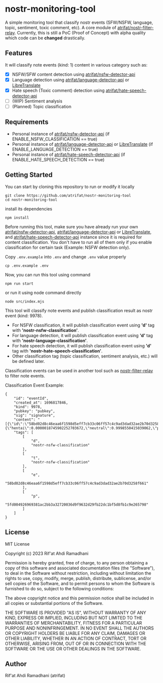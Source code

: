 # nostr-monitoring-tool

A simple monitoring tool that classify nostr events (SFW/NSFW, language, topic, sentiment, toxic comment, etc). A core module of [atrifat/nostr-filter-relay](https://github.com/atrifat/nostr-filter-relay). Currently, this is still a PoC (Proof of Concept) with alpha quality which code can be **changed** drastically.

## Features

It will classify note events (kind: 1) content in various category such as:

- [x] NSFW/SFW content detection using [atrifat/nsfw-detector-api](https://github.com/atrifat/nsfw-detector-api)
- [x] Language detection using [atrifat/language-detector-api](https://github.com/atrifat/language-detector-api) or [LibreTranslate](https://github.com/LibreTranslate/LibreTranslate)
- [x] Hate speech (Toxic comment) detection using [atrifat/hate-speech-detector-api](https://github.com/atrifat/hate-speech-detector-api)
- [ ] (WIP) Sentiment analysis
- [ ] (Planned) Topic classification

## Requirements

- Personal instance of [atrifat/nsfw-detector-api](https://github.com/atrifat/nsfw-detector-api) (if ENABLE_NSFW_CLASSIFICATION == true)
- Personal instance of [atrifat/language-detector-api](https://github.com/atrifat/language-detector-api) or [LibreTranslate](https://github.com/LibreTranslate/LibreTranslate) (if ENABLE_LANGUAGE_DETECTION == true)
- Personal instance of [atrifat/hate-speech-detector-api](https://github.com/atrifat/hate-speech-detector-api) (if ENABLE_HATE_SPEECH_DETECTION == true)

## Getting Started

You can start by cloning this repository to run or modify it locally

```
git clone https://github.com/atrifat/nostr-monitoring-tool
cd nostr-monitoring-tool
```

install its dependencies

```
npm install
```

Before running this tool, make sure you have already run your own [atrifat/nsfw-detector-api](https://github.com/atrifat/nsfw-detector-api), [atrifat/language-detector-api](https://github.com/atrifat/language-detector-api) or [LibreTranslate](https://github.com/LibreTranslate/LibreTranslate), and [atrifat/hate-speech-detector-api](https://github.com/atrifat/hate-speech-detector-api) instance since it is required for content classification. You don't have to run all of them only if you enable classification for certain task (Example: NSFW detection only).

Copy `.env.example` into `.env` and change `.env` value properly

```
cp .env.example .env
```

Now, you can run this tool using command

```
npm run start
```

or run it using node command directly

```
node src/index.mjs
```

This tool will classify note events and publish classification result as nostr event (kind: 9978).
- For NSFW classification, it will publish classification event using **'d'** tag with **'nostr-nsfw-classification'**.
- For language detection, it will publish classification event using **'d'** tag with **'nostr-language-classification'**.
- For hate speech detection, it will publish classification event using **'d'** tag with **'nostr-hate-speech-classification'**.
- Other classification tag (topic classification, sentiment analysis, etc.) will be defined later.

Classification events can be used in another tool such as [nostr-filter-relay](https://github.com/atrifat/nostr-filter-relay) to filter note events.

Classification Event Example:

```
{
    "id": "eventId",
    "created_at": 1696817846,
    "kind": 9978,
    "pubkey": "pubkey",
    "sig": "signature",
    "content": "[{\"id\":\"58bd02d8c46eaa6f1598d5eff7cb33c06ff57c4c9ad3dad32ae2b70d3258f661\",\"author\":\"5fd004926969381ac2bb3a32720036d9f9632d29fb22dc1bf5d8fb1c9e265798\",\"is_activitypub_user\":false,\"has_content_warning\":false,\"has_nsfw_hashtag\":false,\"probably_nsfw\":false,\"high_probably_nsfw\":false,\"responsible_nsfw\":true,\"data\":{\"hentai\":0.0000018745902252703672,\"neutral\":0.9998550415039062,\"pornography\":0.0000746770019759424,\"sexy\":0.00006828152254456654,\"predictedLabel\":\"neutral\"},\"url\":\"https://image.nostr.build/b54386359e8ae33e261f29802ae690afc11f93096d9366c3317dd619f5d55c4a.jpg\"}]",
    "tags": [
        [
            "d",
            "nostr-nsfw-classification"
        ],
        [
            "t",
            "nostr-nsfw-classification"
        ],
        [
            "e",
            "58bd02d8c46eaa6f1598d5eff7cb33c06ff57c4c9ad3dad32ae2b70d3258f661"
        ],
        [
            "p",
            "5fd004926969381ac2bb3a32720036d9f9632d29fb22dc1bf5d8fb1c9e265798"
        ]
    ]
}
```

## License

MIT License

Copyright (c) 2023 Rif'at Ahdi Ramadhani

Permission is hereby granted, free of charge, to any person obtaining a copy
of this software and associated documentation files (the "Software"), to deal
in the Software without restriction, including without limitation the rights
to use, copy, modify, merge, publish, distribute, sublicense, and/or sell
copies of the Software, and to permit persons to whom the Software is
furnished to do so, subject to the following conditions:

The above copyright notice and this permission notice shall be included in all
copies or substantial portions of the Software.

THE SOFTWARE IS PROVIDED "AS IS", WITHOUT WARRANTY OF ANY KIND, EXPRESS OR
IMPLIED, INCLUDING BUT NOT LIMITED TO THE WARRANTIES OF MERCHANTABILITY,
FITNESS FOR A PARTICULAR PURPOSE AND NONINFRINGEMENT. IN NO EVENT SHALL THE
AUTHORS OR COPYRIGHT HOLDERS BE LIABLE FOR ANY CLAIM, DAMAGES OR OTHER
LIABILITY, WHETHER IN AN ACTION OF CONTRACT, TORT OR OTHERWISE, ARISING FROM,
OUT OF OR IN CONNECTION WITH THE SOFTWARE OR THE USE OR OTHER DEALINGS IN THE
SOFTWARE.

## Author

Rif'at Ahdi Ramadhani (atrifat)
